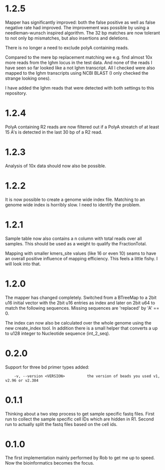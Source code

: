 # 1.2.5

Mapper has significantly improved: both the false positive as well as false negative rate had improved.
The improvement was possible by using a needleman-wunsch inspired algorithm.
The 32 bp matches are now tolerant to not only bp mismatches, but also insertions and deletions.

There is no longer a need to exclude polyA containing reads.

Compared to the mere bp replacement matching we e.g. find almost 10x more reads from the Ighm locus in the test data.
And none of the reads I have seen so far looked like a not Ighm transcript. All I checked were also mapped to the Ighm transcripts using NCBI BLAST (I only checked the strange looking ones).

I have added the Ighm reads that were detected with both settings to this repository.


# 1.2.4

PolyA containing R2 reads are now filtered out if a PolyA streatch of at least 15 A's is detected in the last 30 bp of a R2 read. 

# 1.2.3

Analysis of 10x data should now also be possible.


# 1.2.2

It is now possible to create a genome wide index file.
Matching to an genome wide index is horribly slow. I need to identify the problem.


# 1.2.1

Sample table now also contains a n column with total reads over all samples.
This should be used as a weight to qualify the FractionTotal.

Mapping with smaller kmers_site values (like 16 or even 10) seams to have an overall
positive influence of mapping efficiency. This feels a little fishy.
I will look into that.

# 1.2.0

The mapper has changed completely.
Switched from a BTreeMap to a 2bit u16 initial vector with the 2bit u16 entries as index and later on 2bit u64 to match the following sequences.
Missing sequences are 'replaced' by 'A' == 0.

The index can now also be calculated over the whole genome using the new create_index tool.
In addition there is a small helper that converts a up to u128 integer to Nucleotide sequence (int_2_seq).


# 0.2.0

Support for three bd primer types added:
```
    -v, --version <VERSION>          the version of beads you used v1, v2.96 or v2.384
```

# 0.1.1

Thinking about a two step process to get sample specific fastq files.
First run to collect the sample specific cell IDs which are hidden in R1.
Second run to actually split the fastq files based on the cell ids.

# 0.1.0

The first implementation mainly performed by Rob to get me up to speed.
Now the bioinformatics becomes the focus.
